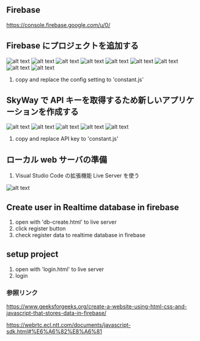 ## Firebase

https://console.firebase.google.com/u/0/

## Firebase にプロジェクトを追加する

![alt text](https://github.com/hninhnin95/webrtc-skyway/blob/develop/images/f_img_1.JPG?raw=true)
![alt text](https://github.com/hninhnin95/webrtc-skyway/blob/develop/images/f_img_2.JPG?raw=true)
![alt text](https://github.com/hninhnin95/webrtc-skyway/blob/develop/images/f_img_3.JPG?raw=true)
![alt text](https://github.com/hninhnin95/webrtc-skyway/blob/develop/images/f_img_4.JPG?raw=true)
![alt text](https://github.com/hninhnin95/webrtc-skyway/blob/develop/images/f_img_5.JPG?raw=true)
![alt text](https://github.com/hninhnin95/webrtc-skyway/blob/develop/images/f_img_6.JPG?raw=true)
![alt text](https://github.com/hninhnin95/webrtc-skyway/blob/develop/images/f_img_7.JPG?raw=true)
![alt text](https://github.com/hninhnin95/webrtc-skyway/blob/develop/images/f_img_8.JPG?raw=true)
![alt text](https://github.com/hninhnin95/webrtc-skyway/blob/develop/images/f_img_9.JPG?raw=true)

1. copy and replace the config setting to 'constant.js'

## SkyWay で API キーを取得するため新しいアプリケーションを作成する

![alt text](https://github.com/hninhnin95/webrtc-skyway/blob/develop/images/s_img_1.png?raw=true)
![alt text](https://github.com/hninhnin95/webrtc-skyway/blob/develop/images/s_img_2.png?raw=true)
![alt text](https://github.com/hninhnin95/webrtc-skyway/blob/develop/images/s_img_3.png?raw=true)
![alt text](https://github.com/hninhnin95/webrtc-skyway/blob/develop/images/s_img_4.png?raw=true)
![alt text](https://github.com/hninhnin95/webrtc-skyway/blob/develop/images/s_img_5.png?raw=true)

1. copy and replace API key to 'constant.js'

## ローカル web サーバの準備

1. Visual Studio Code の拡張機能 Live Server を使う

![alt text](https://github.com/hninhnin95/webrtc-skyway/blob/develop/images/live_server.JPGg?raw=true)

## Create user in Realtime database in firebase

1. open with 'db-create.html' to live server
2. click register button
3. check register data to realtime database in firebase

## setup project

1. open with 'login.html' to live server
2. login

### 参照リンク

https://www.geeksforgeeks.org/create-a-website-using-html-css-and-javascript-that-stores-data-in-firebase/

https://webrtc.ecl.ntt.com/documents/javascript-sdk.html#%E6%A6%82%E8%A6%81
